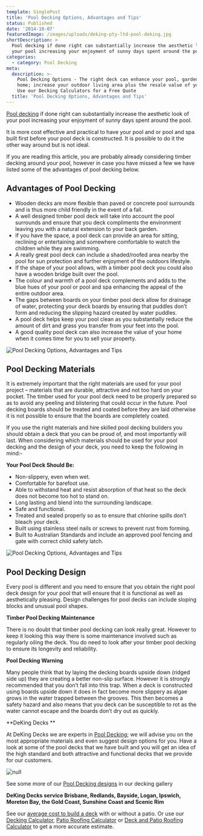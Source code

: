 ```yaml
---
template: SinglePost
title: 'Pool Decking Options, Advantages and Tips'
status: Published
date: '2014-10-07'
featuredImage: /images/uploads/deking-pty-ltd-pool-deking.jpg
shortDescription: >
  Pool decking if done right can substantially increase the aesthetic look of
  your pool increasing your enjoyment of sunny days spent around the pool.
categories:
  - category: Pool Decking
meta:
  description: >-
    Pool Decking Options - The right deck can enhance your pool, garden and
    home; increase your outdoor living area plus the resale value of your home.
    Use our Decking Calculators for a Free Quote
  title: 'Pool Decking Options, Advantages and Tips'
---
```

[Pool decking](https://www.dekingdecks.com.au/services/pool-decking/) if done right can substantially increase the aesthetic look of your pool increasing your enjoyment of sunny days spent around the pool.

It is more cost effective and practical to have your pool and or pool and spa built first before your pool deck is constructed. It is possible to do it the other way around but is not ideal.

If you are reading this article, you are probably already considering timber decking around your pool, however in case you have missed a few we have listed some of the advantages of pool decking below.

## Advantages of Pool Decking

* Wooden decks are more flexible than paved or concrete pool surrounds and is thus more child friendly in the event of a fall.
* A well designed timber pool deck will take into account the pool surrounds and ensure that you deck compliments the environment leaving you with a natural extension to your back garden.
* If you have the space, a pool deck can provide an area for sitting, reclining or entertaining and somewhere comfortable to watch the children while they are swimming.
* A really great pool deck can include a shaded/roofed area nearby the pool for sun protection and further enjoyment of the outdoors lifestyle.
* If the shape of your pool allows, with a timber pool deck you could also have a wooden bridge built over the pool.
* The colour and warmth of a pool deck complements and adds to the blue hues of your pool or pool and spa enhancing the appeal of the entire outdoor area.
* The gaps between boards on your timber pool deck allow for drainage of water, protecting your deck boards by ensuring that puddles don’t form and reducing the slipping hazard created by water puddles.
* A pool deck helps keep your pool clean as you substantially reduce the amount of dirt and grass you transfer from your feet into the pool.
* A good quality pool deck can also increase the value of your home when it comes time for you to sell your property.

![Pool Decking Options, Advantages and Tips](/images/uploads/deking-pty-ltd-pool-deking.jpg)

## Pool Decking Materials

It is extremely important that the right materials are used for your pool project – materials that are durable, attractive and not too hard on your pocket. The timber used for your pool deck need to be properly prepared so as to avoid any peeling and blistering that could occur in the future. Pool decking boards should be treated and coated before they are laid otherwise it is not possible to ensure that the boards are completely coated.

If you use the right materials and hire skilled pool decking builders you should obtain a deck that you can be proud of, and most importantly will last. When considering which materials should be used for your pool decking and the design of your deck, you need to keep the following in mind:-

**Your Pool Deck Should Be:**

* Non-slippery, even when wet.
* Comfortable for barefoot use.
* Able to withstand heat and resist absorption of that heat so the deck does not become too hot to stand on.
* Long lasting and blend into the surrounding landscape.
* Safe and functional.
* Treated and sealed properly so as to ensure that chlorine spills don’t bleach your deck.
* Built using stainless steel nails or screws to prevent rust from forming.
* Built to Australian Standards and include an approved pool fencing and gate with correct child safety latch.

![Pool Decking Options, Advantages and Tips](/images/uploads/image-7.jpg)

## Pool Decking Design

Every pool is different and you need to ensure that you obtain the right pool deck design for your pool that will ensure that it is functional as well as aesthetically pleasing. Design challenges for pool decks can include sloping blocks and unusual pool shapes.

**Timber Pool Decking Maintenance**

There is no doubt that timber pool decking can look really great. However to keep it looking this way there is some maintenance involved such as regularly oiling the deck. You do need to look after your timber pool decking to ensure its longevity and reliability.

**Pool Decking Warning**

Many people think that by laying the decking boards upside down (ridged side up) they are creating a better non-slip surface. However it is strongly recommended that you don’t fall into this trap. When a deck is constructed using boards upside down it does in fact become more slippery as algae grows in the water trapped between the grooves. This then becomes a safety hazard and also means that you deck can be susceptible to rot as the water cannot escape and the boards don’t dry out as quickly.

**DeKing Decks
**

At DeKing Decks we are experts in [Pool Decking](https://www.dekingdecks.com.au/pool-decking/); we will advise you on the most appropriate materials and even suggest design options for you. Have a look at some of the pool decks that we have built and you will get an idea of the high standard and both attractive and functional decks that we provide for our customers.

![null](/images/uploads/image-2-1024x576.jpg)

See some more of our [Pool Decking designs](https://www.dekingdecks.com.au/categories/pool-decking/) in our decking gallery

**DeKing Decks service Brisbane, Redlands, Bayside, Logan, Ipswich, Moreton Bay, the Gold Coast, Sunshine Coast and Scenic Rim**

See our [average cost to build a deck](https://www.dekingdecks.com.au/posts/patio-installation-cost-timber-patio-and-roofing/) with or without a patio. Or use our [Decking Calculator](https://www.dekingdecks.com.au/decking-calculator), [Patio Roofing Calculator](https://www.dekingdecks.com.au/patio-calculator/) or [Deck and Patio Roofing Calculator](https://www.dekingdecks.com.au/deck-and-roofing-calculator) to get a more accurate estimate.
